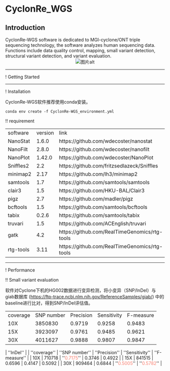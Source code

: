 # CyclonRe_WGS

<h2> Introduction </h2>
CyclonRe-WGS software is dedicated to MGI-cyclone/ONT triple sequencing technology, the software analyzes human sequencing data. Functions include data quality control, mapping, small variant detection, structural variant detection, and variant evaluation.


<div align=center><img src="https://pic.imgdb.cn/item/662a2a6b0ea9cb14037ebad5.jpg" alt="图片alt" title="图2"></div>

---
! Getting Started

---

! Installation

CyclonRe-WGS软件推荐使用conda安装。

```Shel
conda env create -f CyclonRe-WGS_environment.yml
```

!! requirement
<table>
    <tr>
        <td>software</td> 
        <td>version</td> 
        <td>link</td> 
   </tr>
    <tr>
  		<td>NanoStat</td> 
        <td>1.6.0</td> 
        <td>https://github.com/wdecoster/nanostat</td> 
    </tr>
    <tr>
        <td>NanoFilt</td> 
        <td>2.8.0</td> 
        <td>https://github.com/wdecoster/nanofilt</td> 
    </tr>
    <tr>
        <td>NanoPlot</td> 
        <td>1.42.0</td> 
        <td>https://github.com/wdecoster/NanoPlot</td> 
    </tr>
    <tr>
        <td>Sniffles2</td> 
        <td>2.2</td> 
        <td>https://github.com/fritzsedlazeck/Sniffles</td> 
    </tr>
    <tr>
        <td>minimap2</td> 
        <td>2.17</td> 
        <td>https://github.com/lh3/minimap2</td> 
    </tr>
    <tr>
        <td>samtools</td> 
        <td>1.7</td> 
        <td>https://github.com/samtools/samtools</td> 
    </tr>
    <tr>
        <td>clair3</td> 
        <td>1.5</td> 
        <td>https://github.com/HKU-BAL/Clair3</td> 
    </tr>
    <tr>
        <td>pigz</td> 
        <td>2.7</td> 
        <td>https://github.com/madler/pigz</td> 
    </tr>
    <tr>
        <td>bcftools</td> 
        <td>1.5</td> 
        <td>https://github.com/samtools/bcftools</td> 
    </tr>
    <tr>
        <td>tabix</td> 
        <td>0.2.6</td> 
        <td>https://github.com/samtools/tabix</td> 
    </tr>
    <tr>
        <td>truvari</td> 
        <td>1.5</td> 
        <td>https://github.com/ACEnglish/truvari</td> 
    </tr>
    <tr>
        <td>gatk</td> 
        <td>4.2</td> 
        <td>https://github.com/RealTimeGenomics/rtg-tools</td> 
    </tr>
    <tr>
        <td>rtg-tools</td> 
        <td>3.11</td> 
        <td>https://github.com/RealTimeGenomics/rtg-tools</td> 
    </tr>
</table>

---
! Performance

!! Small variant evaluation

软件对Cyclone下机的HG002数据进行变异检测，将小变异（SNP/InDel）与giab数据库 (https://ftp-trace.ncbi.nlm.nih.gov/ReferenceSamples/giab/) 中的baseline进行比对，得到SNP/InDel评估值。

<table>
    <tr>
        <td>coverage</td> 
        <td>SNP number</td> 
        <td>Precision</td> 
        <td>Sensitivity</td>
        <td>F-measure</td>
   </tr>
    <tr>
        <td>10X</td> 
        <td>3850830</td> 
        <td>0.9719</td> 
        <td>0.9258</td>
        <td>0.9483</td>
   </tr>
    <tr>
        <td>15X</td> 
        <td>3923097</td> 
        <td>0.9761</td> 
        <td>0.9485</td>
        <td>0.9621</td>
   </tr>
    <tr>
        <td>30X</td> 
        <td>4011627</td> 
        <td>0.9888</td> 
        <td>0.9807</td>
        <td>0.9847</td>
   </tr>
</table>


| ''InDel'' |
| ''coverage'' | ''SNP number'' | ''Precision'' | ''Sensitivity'' | ''F-measure'' |
| 10X | 710718 | ''<font color="Salmon">0.7175</font>'' | 0.3746 | 0.4922 |
| 15X | 841515 | 0.6596 | 0.4147 | 0.5092 |
| 30X | 909464 | 0.6844 | ''<font color="Salmon">0.5005</font>'' | ''<font color="Salmon">0.5782</font>'' |
